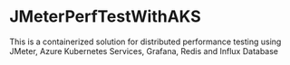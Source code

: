 # JMeterPerfTestWithAKS
This is a containerized solution for distributed performance testing using JMeter, Azure Kubernetes Services, Grafana, Redis and Influx Database
